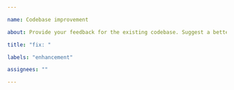 ```yaml
---

name: Codebase improvement

about: Provide your feedback for the existing codebase. Suggest a better solution for algorithms, development tools, etc.

title: "fix: "

labels: "enhancement"

assignees: ""

---
```

